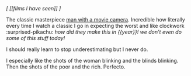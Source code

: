 *[ [[films I have seen]] ]*

The classic masterpiece [man with a movie camera](https://www.imdb.com/title/tt0019760/?ref_=nm_knf_i1). Incredible how literally every time I watch a classic I go in expecting the worst and like clockwork :surprised-pikachu: *how did they make this in {{year}}! we don’t even do some of this stuff today!* 

I should really learn to stop underestimating but I never do. 

I especially like the shots of the woman blinking and the blinds blinking. Then the shots of the poor and the rich. Perfecto.